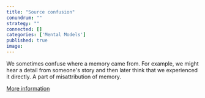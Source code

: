 ```yaml
---
title: "Source confusion"
conundrum: ""
strategy: ""
connected: []
categories: ['Mental Models']
published: true
image: 
---
```


We sometimes confuse where a memory came from. For example, we might hear a detail from someone's story and then later think that we experienced it directly. A part of misattribution of memory.

[More information](https://en.wikipedia.org/wiki/Misattribution_of_memory#Source_confusion)



